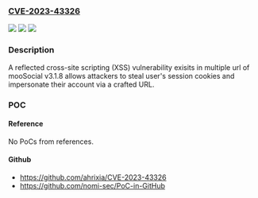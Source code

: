 ### [CVE-2023-43326](https://cve.mitre.org/cgi-bin/cvename.cgi?name=CVE-2023-43326)
![](https://img.shields.io/static/v1?label=Product&message=n%2Fa&color=blue)
![](https://img.shields.io/static/v1?label=Version&message=n%2Fa&color=blue)
![](https://img.shields.io/static/v1?label=Vulnerability&message=n%2Fa&color=brighgreen)

### Description

A reflected cross-site scripting (XSS) vulnerability exisits in multiple url of mooSocial v3.1.8 allows attackers to steal user's session cookies and impersonate their account via a crafted URL.

### POC

#### Reference
No PoCs from references.

#### Github
- https://github.com/ahrixia/CVE-2023-43326
- https://github.com/nomi-sec/PoC-in-GitHub

